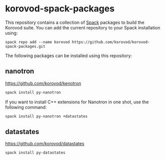 # korovod-spack-packages

This repository contains a collection of [Spack](https://spack.io/) packages to build the Korovod suite. You can add the current repository to your Spack installation using:

```console
spack repo add --name korovod https://github.com/korovod/korovod-spack-packages.git
```

The following packages can be installed using this repository:

## nanotron

https://github.com/korovod/kenotron

```bash
spack install py-nanotron
```

If you want to install C++ extensions for Nanotron in one shot, use the following command:

```bash
spack install py-nanotron +datastates
```

## datastates

https://github.com/korovod/datastates

```bash
spack install py-datastates
```
